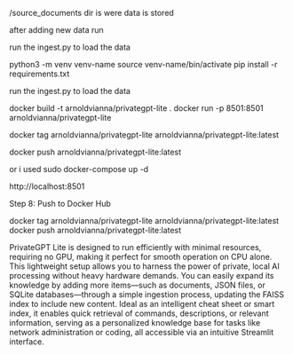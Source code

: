 /source_documents dir is were data is stored

after adding new data run

run the ingest.py to load the data


python3 -m venv venv-name
source venv-name/bin/activate
pip install -r requirements.txt 

run the ingest.py to load the data

docker build -t arnoldvianna/privategpt-lite .
docker run -p 8501:8501 arnoldvianna/privategpt-lite

docker tag arnoldvianna/privategpt-lite arnoldvianna/privategpt-lite:latest

docker push arnoldvianna/privategpt-lite:latest

or i used  sudo docker-compose up -d 


http://localhost:8501


Step 8: Push to Docker Hub


docker tag arnoldvianna/privategpt-lite arnoldvianna/privategpt-lite:latest
docker push arnoldvianna/privategpt-lite:latest


PrivateGPT Lite is designed to run efficiently with minimal resources, requiring no GPU, making it perfect for smooth operation on CPU alone. This lightweight setup allows you to harness the power of private, local AI processing without heavy hardware demands. You can easily expand its knowledge by adding more items—such as documents, JSON files, or SQLite databases—through a simple ingestion process, updating the FAISS index to include new content. Ideal as an intelligent cheat sheet or smart index, it enables quick retrieval of commands, descriptions, or relevant information, serving as a personalized knowledge base for tasks like network administration or coding, all accessible via an intuitive Streamlit interface.